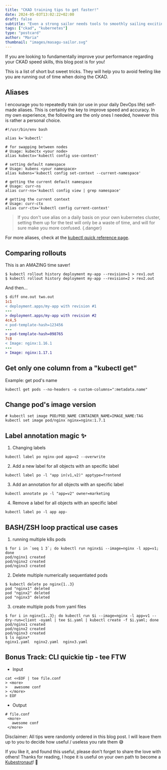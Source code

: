 ```yaml
---
title: "CKAD training tips to get faster!"
date: 2024-05-03T13:02:22+02:00
draft: false
subtitle: "Even a strong sailor needs tools to smoothly sailing exciting seas"
tags: ["ckad", "kubernetes"]
type: "postcard"
author: "Maria"
thumbnail: "images/masagu-sailor.svg"
---
```


If you are looking to fundamentally improve your performance regarding your CKAD speed skills, this blog post is for you!

<!--more-->

This is a list of short but sweet tricks. 
They will help you to avoid feeling like you are running out of time when doing the CKAD.

## Aliases 
I encourage you to repeatedly train (or use in your daily DevOps life) self-made aliases.
This is certainly the key to improve speed and accuracy.
In my own experience, the following are the only ones I needed, however this is rather a personal choice.

```shell
#!/usr/bin/env bash

alias k='kubectl'

# for swapping between nodes
# Usage: kubectx <your node>
alias kubectx='kubectl config use-context'

# setting default namespace
# Usage: kubens <your namespace>
alias kubens='kubectl config set-context --current-namespace'

# getting the current default namespace
# Usage: curr-ns
alias curr-ns='kubectl config view | grep namespace'

# getting the current context
# Usage: curr-ctx
alias curr-ctx='kubectl config current-context'
```

> If you don't use alias on a daily basis on your own kubernetes cluster, setting them up for the test will only be a waste of time, and will for sure make you more confused.
{.danger}

For more aliases, check at the [kubectl quick reference page](https://kubernetes.io/docs/reference/kubectl/quick-reference/).

## Comparing rollouts
This is an AMAZING time saver!

```shell
$ kubectl rollout history deployment my-app --revision=1 > rev1.out
$ kubectl rollout history deployment my-app --revision=2 > rev2.out
```
And then...
```diff
$ diff one.out two.out
1c1
< deployment.apps/my-app with revision #1
---
> deployment.apps/my-app with revision #2
4c4,5
< pod-template-hash=123456
---
> pod-template-hash=098765
7c8
< Image: nginx:1.16.1
---
> Image: nginx:1.17.1
```

## Get only one column from a "kubectl get"

Example: get pod's name
```shell
kubectl get pods --no-headers -o custom-columns=":metadata.name"
```

## Change pod's image version
```shell
# kubectl set image POD/POD_NAME CONTAINER_NAME=IMAGE_NAME:TAG
kubectl set image pod/nginx nginx=nginx:1.7.1
```

## Label annotation magic ✨

1. Changing labels
```shell
kubectl label po nginx-pod app=v2 --overwrite
```

2. Add a new label for all objects with an specific label
```shell
kubectl label po -l "app in(v1,v2)" apptype=frontend
```

3. Add an annotation for all objects with an specific label
```shell
kubectl annotate po -l "app=v2" owner=marketing
```

4. Remove a label for all objects with an specific label
```shell
kubectl label po -l app app-
```

## BASH/ZSH loop practical use cases

1. running multiple k8s pods
```shell
$ for i in `seq 1 3`; do kubectl run nginx$i --image=nginx -l app=v1; done
pod/nginx1 created
pod/nginx2 created
pod/nginx3 created
```

2. Delete multiple numerically sequentiated pods
```shell
$ kubectl delete po nginx{1..3}
pod "nginx1" deleted
pod "nginx2" deleted
pod "nginx3" deleted
```

3. create multiple pods from yaml files
```shell
$ for i in nginx{1..3}; do kubectl run $i --image=nginx -l app=v1 --dry-run=client -oyaml | tee $i.yaml | kubectl create -f $i.yaml; done
pod/nginx1 created
pod/nginx2 created
pod/nginx3 created
$ ls nginx*
nginx1.yaml  nginx2.yaml  nginx3.yaml

```

## Bonus Track: CLI quickie tip - tee FTW

- Input
```shell
cat <<EOF | tee file.conf
> <more>
>   awesome conf
> </more>
> EOF
```
- Output
``` shell file.conf
# file.conf
 <more>
   awesome conf
 </more> 
```

Disclaimer: All tips were randomly ordered in this blog post. 
I will leave them up to you to decide how useful / useless you rate them 😅

If you like it, and found this useful, please don't forget to share the love with others!
Thanks for reading, I hope it is useful on your own path to become a [Kubestronaut](https://www.cncf.io/training/kubestronaut/)! 🚀